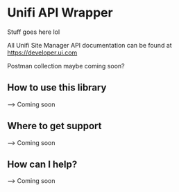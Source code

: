 # Unifi API Wrapper

Stuff goes here lol

All Unifi Site Manager API documentation can be found at https://developer.ui.com

Postman collection maybe coming soon?
## How to use this library
--> Coming soon

## Where to get support
--> Coming soon

## How can I help?
--> Coming soon